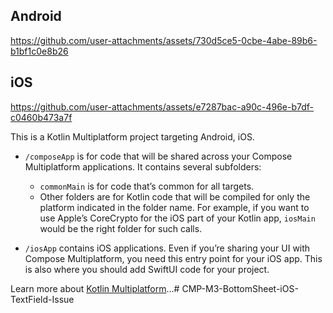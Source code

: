 ## Android

https://github.com/user-attachments/assets/730d5ce5-0cbe-4abe-89b6-b1bf1c0e8b26

## iOS

https://github.com/user-attachments/assets/e7287bac-a90c-496e-b7df-c0460b473a7f


This is a Kotlin Multiplatform project targeting Android, iOS.

* `/composeApp` is for code that will be shared across your Compose Multiplatform applications.
  It contains several subfolders:
  - `commonMain` is for code that’s common for all targets.
  - Other folders are for Kotlin code that will be compiled for only the platform indicated in the folder name.
    For example, if you want to use Apple’s CoreCrypto for the iOS part of your Kotlin app,
    `iosMain` would be the right folder for such calls.

* `/iosApp` contains iOS applications. Even if you’re sharing your UI with Compose Multiplatform, 
  you need this entry point for your iOS app. This is also where you should add SwiftUI code for your project.


Learn more about [Kotlin Multiplatform](https://www.jetbrains.com/help/kotlin-multiplatform-dev/get-started.html)…# CMP-M3-BottomSheet-iOS-TextField-Issue
